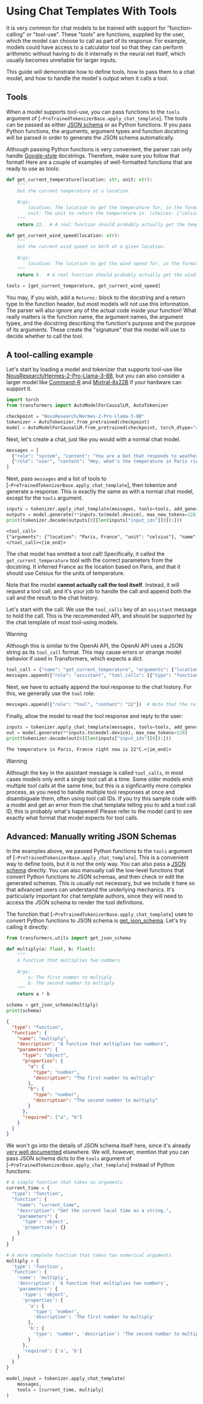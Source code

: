 <!--Copyright 2024 The HuggingFace Team. All rights reserved.

Licensed under the Apache License, Version 2.0 (the "License"); you may not use this file except in compliance with
the License. You may obtain a copy of the License at

http://www.apache.org/licenses/LICENSE-2.0

Unless required by applicable law or agreed to in writing, software distributed under the License is distributed on
an "AS IS" BASIS, WITHOUT WARRANTIES OR CONDITIONS OF ANY KIND, either express or implied. See the License for the
specific language governing permissions and limitations under the License.

⚠️ Note that this file is in Markdown but contain specific syntax for our doc-builder (similar to MDX) that may not be
rendered properly in your Markdown viewer.

-->

# Using Chat Templates With Tools

It is very common for chat models to be trained with support for "function-calling" or "tool-use". These "tools" are functions,
supplied by the user, which the model can choose to call as part of its response. For example, models could have access to a calculator
tool so that they can perform arithmetic without having to do it internally in the neural net itself, which usually becomes unreliable
for larger inputs.

This guide will demonstrate how to define tools, how to pass them to a chat model, and how to handle the model's output when it calls a tool.

## Tools

When a model supports tool-use, you can pass functions to the `tools` argument of [`~PreTrainedTokenizerBase.apply_chat_template`].
The tools can be passed as either [JSON schema](https://json-schema.org/learn) or as Python functions. If you pass Python functions,
the arguments, argument types and function docstring will be parsed in order to generate the JSON schema automatically.

Although passing Python functions is very convenient, the parser can only handle [Google-style](https://google.github.io/styleguide/pyguide.html#38-comments-and-docstrings)
docstrings. Therefore, make sure you follow that format! Here are a couple of examples of well-formatted functions
that are ready to use as tools:


```py
def get_current_temperature(location: str, unit: str):
    """
    Get the current temperature at a location.
    
    Args:
        location: The location to get the temperature for, in the format "City, Country"
        unit: The unit to return the temperature in. (choices: ["celsius", "fahrenheit"])
    """
    return 22.  # A real function should probably actually get the temperature!

def get_current_wind_speed(location: str):
    """
    Get the current wind speed in km/h at a given location.
    
    Args:
        location: The location to get the wind speed for, in the format "City, Country"
    """
    return 6.  # A real function should probably actually get the wind speed!

tools = [get_current_temperature, get_current_wind_speed]
```

You may, if you wish, add a `Returns:` block to the docstring and a return type to the function header, but most models
will not use this information. The parser will also ignore any of the actual code inside your function! What really
matters is the function name, the argument names, the argument types, and the docstring describing the function's purpose
and the purpose of its arguments. These create the "signature" that the model will use to decide whether to call the tool.

## A tool-calling example

Let's start by loading a model and tokenizer that supports tool-use like [NousResearch/Hermes-2-Pro-Llama-3-8B](https://hf.co/NousResearch/Hermes-2-Pro-Llama-3-8B), but you can also consider a larger model like [Command-R](./model_doc/cohere) and [Mixtral-8x22B](./model_doc/mixtral) if your hardware can support it.

```py
import torch
from transformers import AutoModelForCausalLM, AutoTokenizer

checkpoint = "NousResearch/Hermes-2-Pro-Llama-3-8B"
tokenizer = AutoTokenizer.from_pretrained(checkpoint)
model = AutoModelForCausalLM.from_pretrained(checkpoint, torch_dtype="auto", device_map="auto")
```

Next, let's create a chat, just like you would with a normal chat model.

```py
messages = [
  {"role": "system", "content": "You are a bot that responds to weather queries. You should reply with the unit used in the queried location."},
  {"role": "user", "content": "Hey, what's the temperature in Paris right now?"}
]
```

Next, pass `messages` and a list of tools to [`~PreTrainedTokenizerBase.apply_chat_template`], then tokenize and generate a response. This is exactly
the same as with a normal chat model, except for the `tools` argument.

```py
inputs = tokenizer.apply_chat_template(messages, tools=tools, add_generation_prompt=True, return_dict=True, return_tensors="pt")
outputs = model.generate(**inputs.to(model.device), max_new_tokens=128)
print(tokenizer.decode(outputs[0][len(inputs["input_ids"][0]):]))
```

```txt
<tool_call>
{"arguments": {"location": "Paris, France", "unit": "celsius"}, "name": "get_current_temperature"}
</tool_call><|im_end|>
```

The chat model has emitted a tool call! Specifically, it called the `get_current_temperature` tool with the correct parameters from the docstring. It inferred France as the location based on Paris, and that it should use Celsius for the units of temperature.

Note that the model **cannot actually call the tool itself**. Instead, it will request a tool call, and it's your job to handle the call and append both the call and the result to the chat history.

Let's start with the call: We use the `tool_calls` key of an `assistant` message to hold the call. This is the recommended API, and should be supported by the chat template of most tool-using models.

> [!WARNING]
> Although this is similar to the OpenAI API, the OpenAI API uses a JSON string as its `tool_call` format. This may cause errors or strange model behavior if used in Transformers, which expects a dict.

<hfoptions id="tool-call">
<hfoption id="Llama">

```py
tool_call = {"name": "get_current_temperature", "arguments": {"location": "Paris, France", "unit": "celsius"}}
messages.append({"role": "assistant", "tool_calls": [{"type": "function", "function": tool_call}]})
```

Next, we have to actually append the tool response to the chat history. For this, we generally use the `tool` role:

```py
messages.append({"role": "tool", "content": "22"})  # Note that the returned content is always a string!
```

Finally, allow the model to read the tool response and reply to the user:

```py
inputs = tokenizer.apply_chat_template(messages, tools=tools, add_generation_prompt=True, return_dict=True, return_tensors="pt")
out = model.generate(**inputs.to(model.device), max_new_tokens=128)
print(tokenizer.decode(out[0][len(inputs["input_ids"][0]):]))
```

```txt
The temperature in Paris, France right now is 22°C.<|im_end|>
```

> [!WARNING]
> Although the key in the assistant message is called `tool_calls`, in most cases models only emit a single tool call at a time. Some older models emit multiple tool calls at the same time, but this is a
> signficantly more complex process, as you need to handle multiple tool responses at once and disambiguate them, often using tool call IDs. If you try this sample code with a model and get an error from the
> chat template telling you to add a tool call ID, this is probably what's happened! Please refer to the model card to see exactly what format that model expects for tool calls.


## Advanced: Manually writing JSON Schemas

In the examples above, we passed Python functions to the `tools` argument of [`~PreTrainedTokenizerBase.apply_chat_template`]. This is a convenient way to define tools, but it is not the only way. You can also pass a [JSON schema](https://json-schema.org/learn/getting-started-step-by-step) directly.
You can also manually call the low-level functions that convert Python functions to JSON schemas, and then check or edit the generated schemas. This is usually not necessary, but we include it here so that advanced users can understand the underlying mechanics. It's particularly important
for chat template authors, since they will need to access the JSON schema to render the tool definitions.

The function that [`~PreTrainedTokenizerBase.apply_chat_template`] uses to convert Python functions to JSON schema is [get_json_schema](https://github.com/huggingface/transformers/blob/14561209291255e51c55260306c7d00c159381a5/src/transformers/utils/chat_template_utils.py#L205). Let's try calling it directly:

```py
from transformers.utils import get_json_schema

def multiply(a: float, b: float):
    """
    A function that multiplies two numbers
    
    Args:
        a: The first number to multiply
        b: The second number to multiply
    """
    return a * b

schema = get_json_schema(multiply)
print(schema)
```

```json
{
  "type": "function", 
  "function": {
    "name": "multiply", 
    "description": "A function that multiplies two numbers", 
    "parameters": {
      "type": "object", 
      "properties": {
        "a": {
          "type": "number", 
          "description": "The first number to multiply"
        }, 
        "b": {
          "type": "number",
          "description": "The second number to multiply"
        }
      }, 
      "required": ["a", "b"]
    }
  }
}
```

We won't go into the details of JSON schema itself here, since it's already [very well documented](https://json-schema.org/) elsewhere. We will, however, mention that you can pass JSON schema dicts to the `tools` argument of [`~PreTrainedTokenizerBase.apply_chat_template`] instead of Python functions:

```py
# A simple function that takes no arguments
current_time = {
  "type": "function", 
  "function": {
    "name": "current_time",
    "description": "Get the current local time as a string.",
    "parameters": {
      'type': 'object',
      'properties': {}
    }
  }
}

# A more complete function that takes two numerical arguments
multiply = {
  'type': 'function',
  'function': {
    'name': 'multiply',
    'description': 'A function that multiplies two numbers', 
    'parameters': {
      'type': 'object', 
      'properties': {
        'a': {
          'type': 'number',
          'description': 'The first number to multiply'
        }, 
        'b': {
          'type': 'number', 'description': 'The second number to multiply'
        }
      }, 
      'required': ['a', 'b']
    }
  }
}

model_input = tokenizer.apply_chat_template(
    messages,
    tools = [current_time, multiply]
)
```